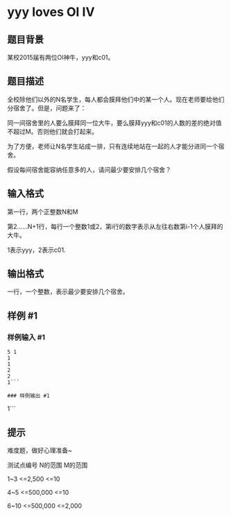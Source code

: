 # yyy loves OI IV

## 题目背景

某校2015届有两位OI神牛，yyy和c01。


## 题目描述

全校除他们以外的N名学生，每人都会膜拜他们中的某一个人。现在老师要给他们分宿舍了。但是，问题来了：

同一间宿舍里的人要么膜拜同一位大牛，要么膜拜yyy和c01的人数的差的绝对值不超过M。否则他们就会打起来。

为了方便，老师让N名学生站成一排，只有连续地站在一起的人才能分进同一个宿舍。

假设每间宿舍能容纳任意多的人，请问最少要安排几个宿舍？


## 输入格式

第一行，两个正整数N和M

第2……N+1行，每行一个整数1或2，第i行的数字表示从左往右数第i-1个人膜拜的大牛。

1表示yyy，2表示c01.


## 输出格式

一行，一个整数，表示最少要安排几个宿舍。


## 样例 #1

### 样例输入 #1
```
5 1
1
1
2
2
1```

### 样例输出 #1

```
1```

## 提示

难度题，做好心理准备~

测试点编号  N的范围  M的范围

   1~3      <=2,500   <=10

   4~5     <=500,000  <=10

6~10    <=500,000  <=2,000

